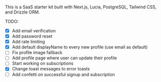 This is a SaaS starter kit built with Next.js, Lucia, PostgreSQL, Tailwind CSS, and Drizzle ORM.

TODO:

- [x] Add email verification
- [x] Add password reset
- [x] Add rate limiting
- [x] Add default displayName to every new profile (use email as default)
- [ ] Fix profile image fallback
- [ ] Add profile page where user can update their profile
- [ ] Start working on subscriptions
- [x] Change toast messages to error toasts
- [ ] Add confetti on successful signup and subscription
